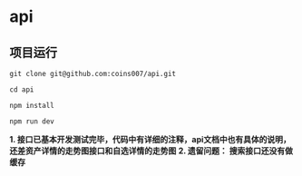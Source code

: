 api
=====================================

## 项目运行

```
git clone git@github.com:coins007/api.git 

cd api

npm install

npm run dev

```

**1. 接口已基本开发测试完毕，代码中有详细的注释，api文档中也有具体的说明，还差资产详情的走势图接口和自选详情的走势图**
**2. 遗留问题： 搜索接口还没有做缓存**